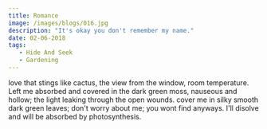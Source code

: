 ```yaml
---
title: Romance
image: /images/blogs/016.jpg
description: "It's okay you don't remember my name."
date: 02-06-2018
tags:
   - Hide And Seek
   - Gardening
---
```

love that stings like cactus, the view from the window, room temperature.
Left me absorbed and covered in the dark green moss, nauseous and hollow; the light leaking through the open wounds. cover me in silky smooth dark green leaves; don't worry about me; you wont find anyways. I'll disolve and will be absorbed by photosynthesis.
